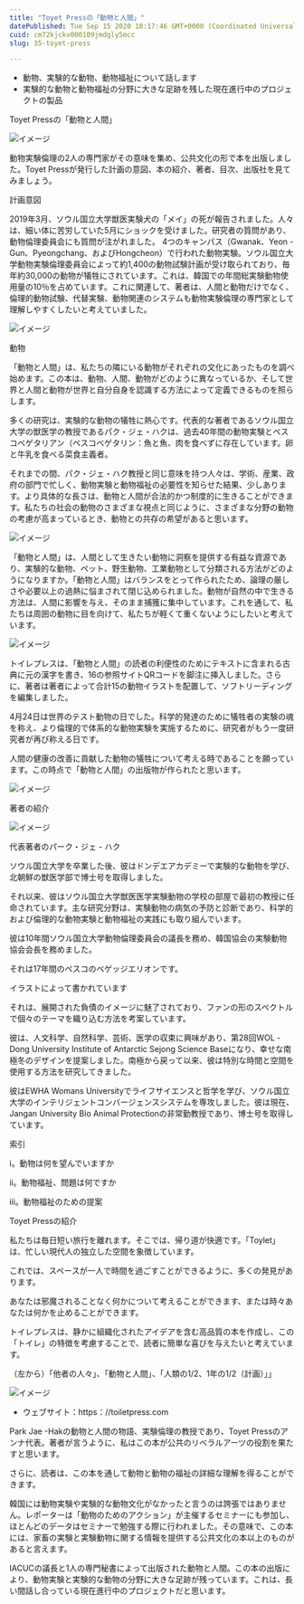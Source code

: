 ```yaml
---
title: "Toyet Pressの「動物と人間」"
datePublished: Tue Sep 15 2020 18:17:46 GMT+0000 (Coordinated Universal Time)
cuid: cm72kjckv000109jmdgly5mcc
slug: 35-toyet-press

---
```



- 動物、実験的な動物、動物福祉について話します
- 実験的な動物と動物福祉の分野に大きな足跡を残した現在進行中のプロジェクトの製品

Toyet Pressの「動物と人間」

![イメージ](https://cdn.hashnode.com/res/hashnode/image/upload/v1739404500607/8045c037-eee2-46b4-afdd-09f4bcd858f7.jpeg)

動物実験倫理の2人の専門家がその意味を集め、公共文化の形で本を出版しました。Toyet Pressが発行した計画の意図、本の紹介、著者、目次、出版社を見てみましょう。

計画意図

2019年3月、ソウル国立大学獣医実験犬の「メイ」の死が報告されました。人々は、細い体に苦労していた5月にショックを受けました。研究者の質問があり、動物倫理委員会にも質問が注がれました。 4つのキャンパス（Gwanak、Yeon -Gun、Pyeongchang、およびHongcheon）で行われた動物実験。ソウル国立大学動物実験倫理委員会によって約1,400の動物試験計画が受け取られており、毎年約30,000の動物が犠牲にされています。これは、韓国での年間総実験動物使用量の10％を占めています。これに関連して、著者は、人間と動物だけでなく、倫理的動物試験、代替実験、動物関連のシステムも動物実験倫理の専門家として理解しやすくしたいと考えていました。

![イメージ](https://cdn.hashnode.com/res/hashnode/image/upload/v1739404502657/364fb360-bcb6-479d-9f6d-0643773d7950.jpeg)

動物

「動物と人間」は、私たちの隣にいる動物がそれぞれの文化にあったものを調べ始めます。この本は、動物、人間、動物がどのように異なっているか、そして世界と人間と動物が世界と自分自身を認識する方法によって定義できるものを照らします。

多くの研究は、実験的な動物の犠牲に熱心です。代表的な著者であるソウル国立大学の獣医学の教授であるパク・ジェ・ハクは、過去40年間の動物実験とペスコベゲタリアン（ペスコベゲタリン：魚と魚、肉を食べずに存在しています。卵と牛乳を食べる菜食主義者。

それまでの間、パク・ジェ・ハク教授と同じ意味を持つ人々は、学術、産業、政府の部門で忙しく、動物実験と動物福祉の必要性を知らせた結果、少しあります。より具体的な長さは、動物と人間が合法的かつ制度的に生きることができます。私たちの社会の動物のさまざまな視点と同じように、さまざまな分野の動物の考慮が高まっているとき、動物との共存の希望があると思います。

![イメージ](https://cdn.hashnode.com/res/hashnode/image/upload/v1739404504568/172a225b-074a-469f-bc5e-cc0567f42fe9.jpeg)

「動物と人間」は、人間として生きたい動物に洞察を提供する有益な資源であり、実験的な動物、ペット、野生動物、工業動物として分類される方法がどのようになりますか。「動物と人間」はバランスをとって作られたため、論理の厳しさや必要以上の過熱に悩まされて閉じ込められました。動物が自然の中で生きる方法は、人間に影響を与え、そのまま捕獲に集中しています。これを通して、私たちは周囲の動物に目を向けて、私たちが軽くて重くないようにしたいと考えています。

![イメージ](https://cdn.hashnode.com/res/hashnode/image/upload/v1739404506245/83ebf2eb-7cee-461c-a625-ab36b057fc92.jpeg)

トイレプレスは、「動物と人間」の読者の利便性のためにテキストに含まれる古典に元の漢字を書き、16の参照サイトQRコードを脚注に挿入しました。さらに、著者は著者によって合計15の動物イラストを配置して、ソフトリーディングを編集しました。

4月24日は世界のテスト動物の日でした。科学的発達のために犠牲者の実験の魂を称え、より倫理的で体系的な動物実験を実施するために、研究者がもう一度研究者が再び称える日です。

人間の健康の改善に貢献した動物の犠牲について考える時であることを願っています。この時点で「動物と人間」の出版物が作られたと思います。

![イメージ](https://cdn.hashnode.com/res/hashnode/image/upload/v1739404507734/81395593-2066-4fd0-9c2a-6a94a8fa88af.jpeg)

著者の紹介

![イメージ](https://cdn.hashnode.com/res/hashnode/image/upload/v1739404509764/d24c54a4-437d-4033-8edf-3f66a61562d4.jpeg)

代表著者のパーク・ジェ - ハク

ソウル国立大学を卒業した後、彼はドンデエアカデミーで実験的な動物を学び、北朝鮮の獣医学部で博士号を取得しました。

それ以来、彼はソウル国立大学獣医医学実験動物の学校の部屋で最初の教授に任命されています。主な研究分野は、実験動物の病気の予防と診断であり、科学的および倫理的な動物実験と動物福祉の実践にも取り組んでいます。

彼は10年間ソウル国立大学動物倫理委員会の議長を務め、韓国協会の実験動物協会会長を務めました。

それは17年間のペスコのベゲッジエリオンです。

イラストによって書かれています

それは、展開された負債のイメージに魅了されており、ファンの形のスペクトルで個々のテーマを織り込む方法を考案しています。

彼は、人文科学、自然科学、芸術、医学の収束に興味があり、第28回WOL -Dong University Institute of Antarctic Sejong Science Baseになり、幸せな南極冬のデザインを提案しました。南極から戻って以来、彼は特別な時間と空間を使用する方法を研究してきました。

彼はEWHA Womans Universityでライフサイエンスと哲学を学び、ソウル国立大学のインテリジェントコンバージェンスシステムを専攻しました。彼は現在、Jangan University Bio Animal Protectionの非常勤教授であり、博士号を取得しています。

索引

ⅰ。動物は何を望んでいますか

ⅱ。動物福祉、問題は何ですか

ⅲ。動物福祉のための提案

Toyet Pressの紹介

私たちは毎日短い旅行を離れます。そこでは、帰り道が快適です。「Toylet」は、忙しい現代人の独立した空間を象徴しています。

これでは、スペースが一人で時間を過ごすことができるように、多くの発見があります。

あなたは邪魔されることなく何かについて考えることができます、または時々あなたは何かを止めることができます。

トイレプレスは、静かに組織化されたアイデアを含む高品質の本を作成し、この「トイレ」の特徴を考慮することで、読者に簡単な喜びを与えたいと考えています。

（左から）「他者の人々」、「動物と人間」、「人類の1/2、1年の1/2（計画）」」

![イメージ](https://cdn.hashnode.com/res/hashnode/image/upload/v1739404512128/2ca02439-7752-4e3f-be51-1f69868e6361.png)

- ウェブサイト：https：//toiletpress.com

Park Jae -Hakの動物と人間の物語、実験倫理の教授であり、Toyet Pressのアンナ代表。著者が言うように、私はこの本が公共のリベラルアーツの役割を果たすと思います。

さらに、読者は、この本を通して動物と動物の福祉の詳細な理解を得ることができます。

韓国には動物実験や実験的な動物文化がなかったと言うのは誇張ではありません。レポーターは「動物のためのアクション」が主催するセミナーにも参加し、ほとんどのデータはセミナーで勉強する際に行われました。その意味で、この本には、家畜の実験と実験動物に関する情報を提供する公共文化の本以上のものがあると言えます。

IACUCの議長と1人の専門秘書によって出版された動物と人間。この本の出版により、動物実験と実験的な動物の分野に大きな足跡が残っています。これは、長い間話し合っている現在進行中のプロジェクトだと思います。